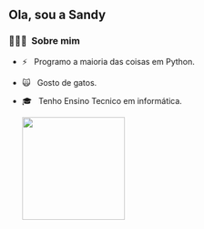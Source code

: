 <h2> Ola, sou a Sandy</h2>

<h3> 👨🏻‍💻 &nbsp;Sobre mim </h3>

- ⚡ &nbsp; Programo a maioria das coisas em Python.
- 🙀 &nbsp; Gosto de gatos.
- 🎓 &nbsp; Tenho Ensino Tecnico em informática.

  <img height="180em" src="https://github-readme-stats.vercel.app/api?username=SandyHoffmann" />
<br/>

